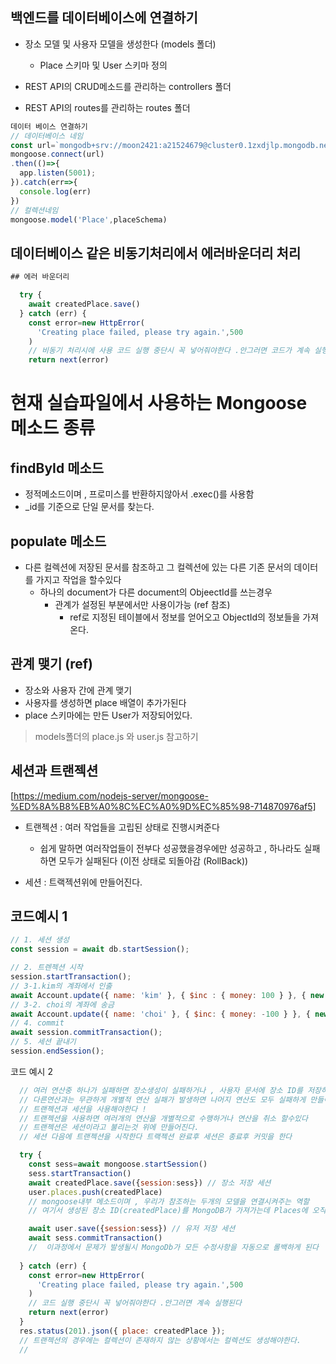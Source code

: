 ## 백엔드를 데이터베이스에 연결하기
- 장소 모델 및 사용자 모델을 생성한다 (models 폴더) 
  - Place 스키마 및 User 스키마 정의 
- REST API의 CRUD메소드를 관리하는 controllers 폴더

- REST API의 routes를 관리하는 routes 폴더

~~~ js
데이터 베이스 연결하기
// 데이터베이스 네임
const url=`mongodb+srv://moon2421:a21524679@cluster0.1zxdjlp.mongodb.net/places?retryWrites=true&w=majority`
mongoose.connect(url)
.then(()=>{
  app.listen(5001);
}).catch(err=>{
  console.log(err)
})
// 컬렉션네임
mongoose.model('Place',placeSchema)
~~~

## 데이터베이스 같은 비동기처리에서 에러바운더리 처리
~~~ js
## 에러 바운더리

  try {
    await createdPlace.save()
  } catch (err) {
    const error=new HttpError(
      'Creating place failed, please try again.',500
    )
    // 비동기 처리시에 사용 코드 실행 중단시 꼭 넣어줘야한다 .안그러면 코드가 계속 실행된다
    return next(error)
~~~

# 현재 실습파일에서 사용하는 Mongoose 메소드 종류
## findById 메소드
- 정적메소드이며 , 프로미스를 반환하지않아서 .exec()를 사용함
- _id를 기준으로 단일 문서를 찾는다.

## populate 메소드
- 다른 컬렉션에 저장된 문서를 참조하고 그 컬렉션에 있는 다른 기존 문서의 데이터를 가지고 작업을 할수있다
  - 하나의 document가 다른 document의 ObjeectId를 쓰는경우
    - 관계가 설정된 부분에서만 사용이가능 (ref 참조)
      - ref로 지정된 테이블에서 정보를 얻어오고 ObjectId의 정보들을 가져온다.




## 관계 맺기 (ref)
- 장소와 사용자 간에 관계 맺기
- 사용자를 생성하면 place 배열이 추가가된다
- place 스키마에는 만든 User가 저장되어있다.
> models폴더의 place.js 와 user.js 참고하기

## 세션과 트랜젝션
[https://medium.com/nodejs-server/mongoose-%ED%8A%B8%EB%A0%8C%EC%A0%9D%EC%85%98-714870976af5]

- 트랜젝션 : 여러 작업들을 고립된 상태로 진행시켜준다
  - 쉽게 말하면 여러작업들이 전부다 성공했을경우에만 성공하고 , 하나라도 실패하면 모두가 실패된다 (이전 상태로 되돌아감 (RollBack))

- 세션 : 트랙젝션위에 만들어진다.

## 코드예시 1

~~~ js
// 1. 세션 생성
const session = await db.startSession();

// 2. 트렌젝션 시작
session.startTransaction();
// 3-1.kim의 계좌에서 인출
await Account.update({ name: 'kim' }, { $inc : { money: 100 } }, { new: true }).session(session);
// 3-2. choi의 계좌에 송금
await Account.update({ name: 'choi' }, { $inc: { money: -100 } }, { new: true }).session(session);
// 4. commit
await session.commitTransaction();
// 5. 세션 끝내기
session.endSession();
~~~

코드 예시 2
~~~ js 
  // 여러 연산중 하나가 실패하면 장소생성이 실패하거나 , 사용자 문서에 장소 ID를 저장하는게 실패해서
  // 다른연산과는 무관하게 개별적 연산 실패가 발생하면 나머지 연산도 모두 실패하게 만들어야한다 .
  // 트랜젝션과 세션을 사용해야한다 !
  // 트랜젝션을 사용하면 여러개의 연산을 개별적으로 수행하거나 연산을 취소 할수있다 
  // 트랜젝션은 세션이라고 불리는것 위에 만들어진다. 
  // 세션 다음에 트랜젝션을 시작한다 트랙젝션 완료후 세션은 종료후 커밋을 한다

  try {
    const sess=await mongoose.startSession()
    sess.startTransaction()
    await createdPlace.save({session:sess}) // 장소 저장 세션
    user.places.push(createdPlace) 
    // mongoose내부 메소드이며 , 우리가 참조하는 두개의 모델을 연결시켜주는 역할
    // 여기서 생성된 장소 ID(createdPlace)를 MongoDB가 가져가는데 Places에 오직 createPlaceId를 추가한다.

    await user.save({session:sess}) // 유저 저장 세션
    await sess.commitTransaction()
    //  이과정에서 문제가 발생될시 MongoDb가 모든 수정사항을 자동으로 롤백하게 된다
    
  } catch (err) {
    const error=new HttpError(
      'Creating place failed, please try again.',500
    )
    // 코드 실행 중단시 꼭 넣어줘야한다 .안그러면 계속 실행된다
    return next(error)
  }
  res.status(201).json({ place: createdPlace });
  // 트랜젝션의 경우에는 컬렉션이 존재하지 않는 상황에서는 컬렉션도 생성해야한다.
  // 

~~~